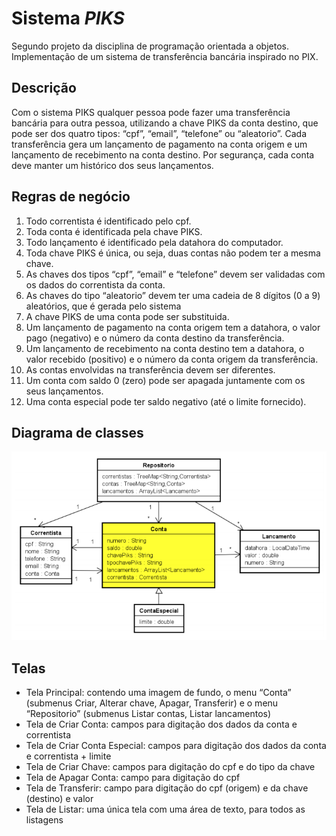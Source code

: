 # Sistema _PIKS_
Segundo projeto da disciplina de programação orientada a objetos. Implementação de um sistema de transferência bancária inspirado no PIX.

## Descrição
Com o sistema PIKS qualquer pessoa pode fazer uma transferência bancária para outra pessoa, utilizando
a chave PIKS da conta destino, que pode ser dos quatro tipos: “cpf”, “email”, “telefone” ou “aleatorio”. Cada
transferência gera um lançamento de pagamento na conta origem e um lançamento de recebimento na
conta destino. Por segurança, cada conta deve manter um histórico dos seus lançamentos.

## Regras de negócio
1. Todo correntista é identificado pelo cpf.
2. Toda conta é identificada pela chave PIKS.
3. Todo lançamento é identificado pela datahora do computador.
4. Toda chave PIKS é única, ou seja, duas contas não podem ter a mesma chave.
5. As chaves dos tipos “cpf”, “email” e “telefone” devem ser validadas com os dados do correntista da
conta.
6. As chaves do tipo “aleatorio” devem ter uma cadeia de 8 dígitos (0 a 9) aleatórios, que é gerada pelo
sistema
7. A chave PIKS de uma conta pode ser substituida.
8. Um lançamento de pagamento na conta origem tem a datahora, o valor pago (negativo) e o número da
conta destino da transferência.
9. Um lançamento de recebimento na conta destino tem a datahora, o valor recebido (positivo) e o
número da conta origem da transferência.
10. As contas envolvidas na transferência devem ser diferentes.
11. Um conta com saldo 0 (zero) pode ser apagada juntamente com os seus lançamentos.
12. Uma conta especial pode ter saldo negativo (até o limite fornecido).

## Diagrama de classes
![Diagrama UML das classes](uml-piks.png "Diagrama de classes da aplicação")

## Telas
- Tela Principal: contendo uma imagem de fundo, o menu “Conta” (submenus Criar, Alterar chave,
Apagar, Transferir) e o menu “Repositorio” (submenus Listar contas, Listar lancamentos)
- Tela de Criar Conta: campos para digitação dos dados da conta e correntista
- Tela de Criar Conta Especial: campos para digitação dos dados da conta e correntista + limite
- Tela de Criar Chave: campos para digitação do cpf e do tipo da chave
- Tela de Apagar Conta: campo para digitação do cpf
- Tela de Transferir: campo para digitação do cpf (origem) e da chave (destino) e valor
- Tela de Listar: uma única tela com uma área de texto, para todos as listagens
